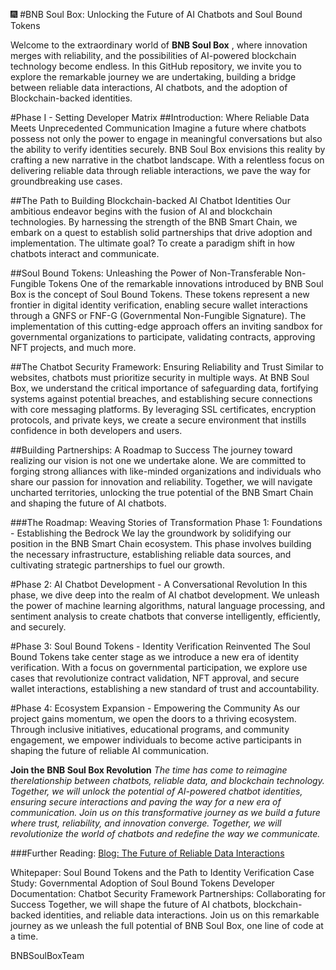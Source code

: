 :fireworks: #BNB Soul Box: Unlocking the Future of AI Chatbots and Soul Bound Tokens


Welcome to the extraordinary world of **BNB Soul Box** , where innovation merges with reliability, and the possibilities of AI-powered blockchain technology become endless. In this GitHub repository, we invite you to explore the remarkable journey we are undertaking, building a bridge between reliable data interactions, AI chatbots, and the adoption of Blockchain-backed identities.

#Phase I - Setting Developer Matrix
##Introduction: Where Reliable Data Meets Unprecedented Communication
Imagine a future where chatbots possess not only the power to engage in meaningful conversations but also the ability to verify identities securely. BNB Soul Box envisions this reality by crafting a new narrative in the chatbot landscape. With a relentless focus on delivering reliable data through reliable interactions, we pave the way for groundbreaking use cases.

##The Path to Building Blockchain-backed AI Chatbot Identities
Our ambitious endeavor begins with the fusion of AI and blockchain technologies. By harnessing the strength of the BNB Smart Chain, we embark on a quest to establish solid partnerships that drive adoption and implementation. The ultimate goal? To create a paradigm shift in how chatbots interact and communicate.

##Soul Bound Tokens: Unleashing the Power of Non-Transferable Non-Fungible Tokens
One of the remarkable innovations introduced by BNB Soul Box is the concept of Soul Bound Tokens. These tokens represent a new frontier in digital identity verification, enabling secure wallet interactions through a GNFS or FNF-G (Governmental Non-Fungible Signature). The implementation of this cutting-edge approach offers an inviting sandbox for governmental organizations to participate, validating contracts, approving NFT projects, and much more.

##The Chatbot Security Framework: Ensuring Reliability and Trust
Similar to websites, chatbots must prioritize security in multiple ways. At BNB Soul Box, we understand the critical importance of safeguarding data, fortifying systems against potential breaches, and establishing secure connections with core messaging platforms. By leveraging SSL certificates, encryption protocols, and private keys, we create a secure environment that instills confidence in both developers and users.

##Building Partnerships: A Roadmap to Success
The journey toward realizing our vision is not one we undertake alone. We are committed to forging strong alliances with like-minded organizations and individuals who share our passion for innovation and reliability. Together, we will navigate uncharted territories, unlocking the true potential of the BNB Smart Chain and shaping the future of AI chatbots.

###The Roadmap: Weaving Stories of Transformation
Phase 1: Foundations - Establishing the Bedrock
We lay the groundwork by solidifying our position in the BNB Smart Chain ecosystem. This phase involves building the necessary infrastructure, establishing reliable data sources, and cultivating strategic partnerships to fuel our growth.

#Phase 2: AI Chatbot Development - A Conversational Revolution
In this phase, we dive deep into the realm of AI chatbot development. We unleash the power of machine learning algorithms, natural language processing, and sentiment analysis to create chatbots that converse intelligently, efficiently, and securely.

#Phase 3: Soul Bound Tokens - Identity Verification Reinvented
The Soul Bound Tokens take center stage as we introduce a new era of identity verification. With a focus on governmental participation, we explore use cases that revolutionize contract validation, NFT approval, and secure wallet interactions, establishing a new standard of trust and accountability.

#Phase 4: Ecosystem Expansion - Empowering the Community
As our project gains momentum, we open the doors to a thriving ecosystem. Through inclusive initiatives, educational programs, and community engagement, we empower individuals to become active participants in shaping the future of reliable AI communication.

**Join the BNB Soul Box Revolution**
*The time has come to reimagine therelationship between chatbots, reliable data, and blockchain technology. Together, we will unlock the potential of AI-powered chatbot identities, ensuring secure interactions and paving the way for a new era of communication. Join us on this transformative journey as we build a future where trust, reliability, and innovation converge. Together, we will revolutionize the world of chatbots and redefine the way we communicate.*


###Further Reading:
[Blog: The Future of Reliable Data Interactions]()

Whitepaper: Soul Bound Tokens and the Path to Identity Verification
Case Study: Governmental Adoption of Soul Bound Tokens
Developer Documentation: Chatbot Security Framework
Partnerships: Collaborating for Success
Together, we will shape the future of AI chatbots, blockchain-backed identities, and reliable data interactions. Join us on this remarkable journey as we unleash the full potential of BNB Soul Box, one line of code at a time.


BNBSoulBoxTeam

